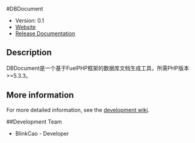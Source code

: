 #DBDocument

* Version: 0.1
* [Website]()
* [Release Documentation]()

## Description

DBDocument是一个基于FuelPHP框架的数据库文档生成工具，所需PHP版本>=5.3.3。

## More information

For more detailed information, see the [development wiki]().

##Development Team

* BlinkCao - Developer
